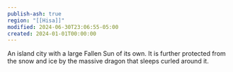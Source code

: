 ```yaml
---
publish-ash: true
region: "[[Hisa]]"
modified: 2024-06-30T23:06:55-05:00
created: 2024-01-01T00:00:00
---
```

An island city with a large Fallen Sun of its own. It is further protected from the snow and ice by the massive dragon that sleeps curled around it.